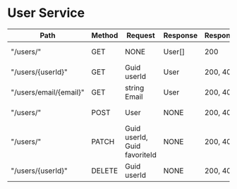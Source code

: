 # User Service

| **Path**               | **Method** | **Request**                  | **Response** | **ResponseCodes** | **Description**           |
| ---------------------- | ---------- | ---------------------------- | ------------ | ----------------- | ------------------------- |
| "/users/"              | GET        | NONE                         | User[]       | 200               | Get all users             |
| "/users/{userId}"      | GET        | Guid userId                  | User         | 200, 404          | Get user by id            |
| "/users/email/{email}" | GET        | string Email                 | User         | 200, 404          | Get user by email         |
| "/users/"              | POST       | User                         | NONE         | 200, 400          | Add new user              |
| "/users/"              | PATCH      | Guid userId, Guid favoriteId | NONE         | 200, 400          | Update user with favorite |
| "/users/{userId}"      | DELETE     | Guid userId                  | NONE         | 200, 404          | Delete user               |

